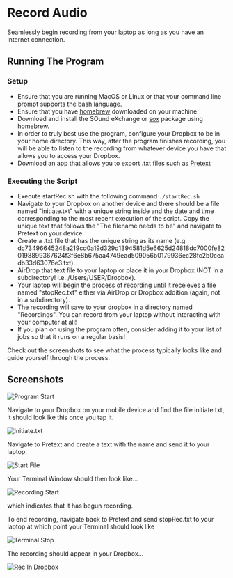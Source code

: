 # Record Audio

Seamlessly begin recording from your laptop as long as you have an internet connection.

## Running The Program

### Setup
* Ensure that you are running MacOS or Linux or that your command line prompt supports the bash language.
* Ensure that you have [homebrew](https://brew.sh/) downloaded on your machine.
* Download and install the SOund eXchange or [sox](https://formulae.brew.sh/formula/sox) package using homebrew.
* In order to truly best use the program, configure your Dropbox to be in your home directory. This way, after the program finishes recording, you will be able to listen to the recording from whatever device you have that allows you to access your Dropbox.
* Download an app that allows you to export .txt files such as [Pretext](https://apps.apple.com/us/app/pretext/id1347707000)

### Executing the Script
* Execute startRec.sh with the following command `./startRec.sh`
* Navigate to your Dropbox on another device and there should be a file named "initiate.txt" with a unique string inside and the date and time corresponding to the most recent execution of the script.  Copy the unique text that follows the "The filename needs to be" and navigate to Pretext on your device. 
* Create a .txt file that has the unique string as its name (e.g. dc73496645248a219cd0a19d329d1394581d5e6625d24818dc7000fe820198899367624f3f6e8b675aa4749ead509056b0179936ec28fc2b0ceadb33d63076e3.txt). 
* AirDrop that text file to your laptop or place it in your Dropbox (NOT in a subdirectory! i.e. /Users/USER/Dropbox).
* Your laptop will begin the process of recording until it receieves a file named "stopRec.txt" either via AirDrop or Dropbox addition (again, not in a subdirectory).
* The recording will save to your dropbox in a directory named "Recordings". You can record from your laptop without interacting with your computer at all! 
* If you plan on using the program often, consider adding it to your list of jobs so that it runs on a regular basis!

Check out the screenshots to see what the process typically looks like and guide yourself through the process.

## Screenshots

![Program Start](https://github.com/nthimothe/Projects/blob/master/RecordAudio/Screenshots/programStart.png)

Navigate to your Dropbox on your mobile device and find the file initiate.txt, it should look lke this once you tap it.

![Initiate.txt](https://github.com/nthimothe/Projects/blob/master/RecordAudio/Screenshots/initiateInDropbox.JPG)

Navigate to Pretext and create a text with the name and send it to your laptop.

![Start File](https://github.com/nthimothe/Projects/blob/master/RecordAudio/Screenshots/pretextStart.PNG)

Your Terminal Window should then look like...

![Recording Start](https://github.com/nthimothe/Projects/blob/master/RecordAudio/Screenshots/startRecording.png)

which indicates that it has begun recording.

To end recording, navigate back to Pretext and send stopRec.txt to your laptop at which point your Terminal should look like

![Terminal Stop](https://github.com/nthimothe/Projects/blob/master/RecordAudio/Screenshots/terminalStop.png)

The recording should appear in your Dropbox...

![Rec In Dropbox](https://github.com/nthimothe/Projects/blob/master/RecordAudio/Screenshots/recordingPresent.jpeg)






